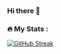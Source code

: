 ### Hi there 👋

### :fire: My Stats :
[![GitHub Streak](http://github-readme-streak-stats.herokuapp.com?user=volantxs&theme=dark&background=000000)](https://git.io/streak-stats)
